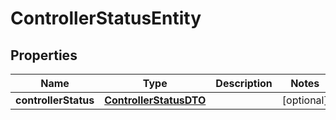 # ControllerStatusEntity

## Properties
Name | Type | Description | Notes
------------ | ------------- | ------------- | -------------
**controllerStatus** | [**ControllerStatusDTO**](ControllerStatusDTO.md) |  |  [optional]

